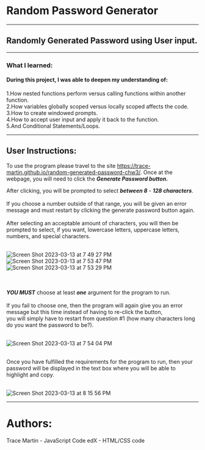 # Random Password Generator
<hr>

## Randomly Generated Password using User input.

<hr>

### What I learned:

#### During this project, I was able to deepen my understanding of:

1.How nested functions perform versus calling functions within another function.<br>
2.How variables globally scoped versus locally scoped affects the code.<br>
3.How to create windowed prompts.<br>
4.How to accept user input and apply it back to the function.<br>
5.And Conditional Statements/Loops.<br>
<hr>

## User Instructions:

To use the program please travel to the site https://trace-martin.github.io/random-generated-password-chw3/.
Once at the webpage, you will need to click the ***Generate Password button.*** <br>

After clicking, you will be prompted to select ***between 8*** - ***128 characters***. <br><br>
If you choose a number outside of that range, you will be given an error message and must restart by clicking the generate password button again.<br><br>
After selecting an acceptable amount of characters, you will then be prompted to select, if you want, lowercase letters, uppercase letters, numbers, and special characters. <br><br>

![Screen Shot 2023-03-13 at 7 49 27 PM](https://user-images.githubusercontent.com/123417800/224871694-8a1d379b-9a7b-47e8-8f8a-653a338a5791.png)
![Screen Shot 2023-03-13 at 7 53 47 PM](https://user-images.githubusercontent.com/123417800/224875200-f44a3189-b594-4781-8796-b6fd04f538d6.png)
![Screen Shot 2023-03-13 at 7 53 29 PM](https://user-images.githubusercontent.com/123417800/224875567-1f968a07-76f4-47ea-85e4-7f2643cc2316.png)

<br><br>
***YOU MUST*** choose at least ***one*** argument for the program to run.<br><br>
If you fail to choose one, then the program will again give you an error message but this time instead of having to re-click the button,<br>
you will simply have to restart from question #1 (how many characters long do you want the password to be?).<br><br>

![Screen Shot 2023-03-13 at 7 54 04 PM](https://user-images.githubusercontent.com/123417800/224875032-b14605d1-24fa-4dd7-b8fd-331238bf66dd.png)

<br>
Once you have fulfilled the requirements for the program to run, then your password will be displayed in the text box where you will be able to highlight and copy.<br><br>

![Screen Shot 2023-03-13 at 8 15 56 PM](https://user-images.githubusercontent.com/123417800/224878729-44f3f780-b7c5-400b-9252-8d5f01f6375c.png)

<hr>

# Authors:
Trace Martin - JavaScript Code
edX - HTML/CSS code
